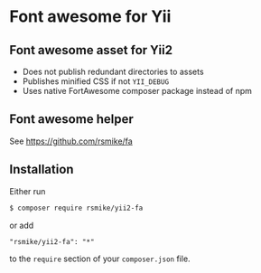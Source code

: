 # Font awesome for Yii

## Font awesome asset for Yii2
- Does not publish redundant directories to assets
- Publishes minified CSS if not `YII_DEBUG`
- Uses native FortAwesome composer package instead of npm 

## Font awesome helper

See https://github.com/rsmike/fa

## Installation

Either run

```bash
$ composer require rsmike/yii2-fa
```

or add

```
"rsmike/yii2-fa": "*"
```

to the `require` section of your `composer.json` file.


